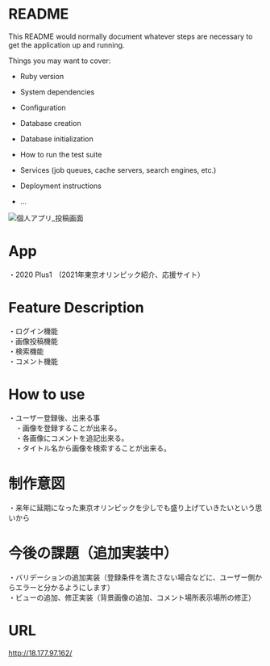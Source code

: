 # README

This README would normally document whatever steps are necessary to get the
application up and running.

Things you may want to cover:

* Ruby version

* System dependencies

* Configuration

* Database creation

* Database initialization

* How to run the test suite

* Services (job queues, cache servers, search engines, etc.)

* Deployment instructions

* ...

![個人アプリ_投稿画面](app/assets/images/2020_04_15_13.01.45.jpg
)


# App<br>
・2020 Plus1　(2021年東京オリンピック紹介、応援サイト）

# Feature Description<br>
・ログイン機能<br>
・画像投稿機能<br>
・検索機能<br>
・コメント機能<br>

# How to use<br>
・ユーザー登録後、出来る事<br>
　・画像を登録することが出来る。<br>
　・各画像にコメントを追記出来る。<br>
　・タイトル名から画像を検索することが出来る。<br>

# 制作意図<br>
・来年に延期になった東京オリンピックを少しでも盛り上げていきたいという思いから<br>

# 今後の課題（追加実装中）<br>
・バリデーションの追加実装（登録条件を満たさない場合などに、ユーザー側からエラーと分かるようにします）<br>
・ビューの追加、修正実装（背景画像の追加、コメント場所表示場所の修正）<br>

# URL<br>
http://18.177.97.162/

